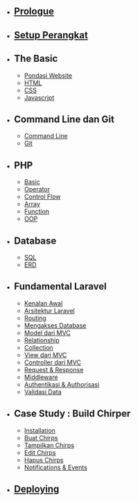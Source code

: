 -   ## [Prologue](/welcome)

-   ## [Setup Perangkat](/setup)

-   ## The Basic
    -   [Pondasi Website](/basic/anatomi)
    -   [HTML](/basic/html)
    -   [CSS](/basic/css)
    -   [Javascript](/basic/js)

-   ## Command Line dan Git
    -   [Command Line](/basic/cli)
    -   [Git](/basic/git)

-   ## PHP
    -   [Basic](/php/basic)
    -   [Operator](/php/operator)
    -   [Control Flow](/php/control-flow)
    -   [Array](/php/array)
    -   [Function](/php/function)
    -   [OOP](/php/oop)

-   ## Database
    -   [SQL](/basic/sql)
    -   [ERD](/basic/erd)

-   ## Fundamental Laravel
    -   [Kenalan Awal](/laravel/intro)
    -   [Arsitektur Laravel](/laravel/intro)
    -   [Routing](/laravel/intro)
    -   [Mengakses Database](/laravel/intro)
    -   [Model dari MVC](/laravel/intro)
    -   [Relationship](/laravel/intro)
    -   [Collection](/laravel/intro)
    -   [View dari MVC](/laravel/intro)
    -   [Controller dari MVC](/laravel/intro)
    -   [Request & Response](/laravel/intro)
    -   [Middleware](/laravel/intro)
    -   [Authentikasi & Authorisasi](/laravel/intro)
    -   [Validasi Data](/laravel/intro)
-   ## Case Study : Build Chirper
    -   [Installation](/chirper/installation)
    -   [Buat Chirps](/chirper/creating-chirps)
    -   [Tampilkan Chirps](/chirper/showing-chirps)
    -   [Edit Chirps](/chirper/editing-chirps)
    -   [Hapus Chirps](/chirper/deleting-chirps)
    -   [Notifications & Events](/chirper/notifications-and-events)

-   ## [Deploying](/deploying)
<!-- -   ## [Penutup](/conclusion) -->
